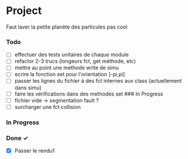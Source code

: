 # Project

Faut laver la petite planète des particules pas cool

### Todo

- [ ] effectuer des tests unitaires de chaque module  
- [ ] refactor 2-3 trucs (longeurs fct, get méthode, etc)  
- [ ] mettre au point une methode write de simu  
- [ ] ecrire la fonction set pour l'orientation ]-pi,pi]  
- [ ] passer les lignes du fichier à des fct internes aux class (actuellement dans simu)  
- [ ] faire les vérifications dans des methodes set  ### In Progress
- [ ] fichier vide -> segmentation fault ?
- [ ] surcharger une fct collision

### In Progress


### Done ✓

- [x] Passer le rendu1  

